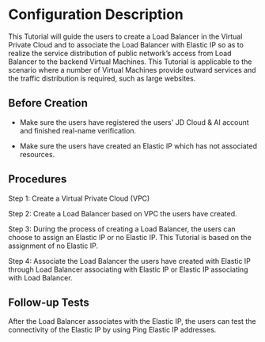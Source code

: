 # Configuration Description

This Tutorial will guide the users to create a Load Balancer in the Virtual Private Cloud and to associate the Load Balancer with Elastic IP so as to realize the service distribution of public network’s access from Load Balancer to the backend Virtual Machines. This Tutorial is applicable to the scenario where a number of Virtual Machines provide outward services and the traffic distribution is required, such as large websites.

## Before Creation

- Make sure the users have registered the users' JD Cloud & AI account and finished real-name verification.

- Make sure the users have created an Elastic IP which has not associated resources.

## Procedures

Step 1: Create a Virtual Private Cloud (VPC)

Step 2: Create a Load Balancer based on VPC the users have created.

Step 3: During the process of creating a Load Balancer, the users can choose to assign an Elastic IP or no Elastic IP. This Tutorial is based on the assignment of no Elastic IP.

Step 4: Associate the Load Balancer the users have created with Elastic IP through Load Balancer associating with Elastic IP or Elastic IP associating with Load Balancer.

## Follow-up Tests

After the Load Balancer associates with the Elastic IP, the users can test the connectivity of the Elastic IP by using Ping Elastic IP addresses.
